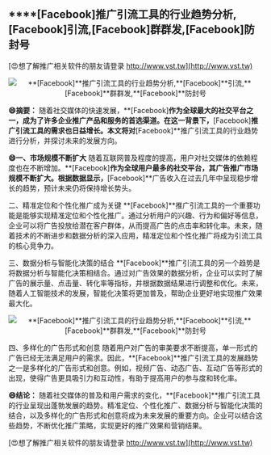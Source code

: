 ## ****[Facebook]**推广引流工具的行业趋势分析,**[Facebook]**引流,**[Facebook]**群群发,**[Facebook]**防封号**

[😍想了解推广相关软件的朋友请登录 http://www.vst.tw](http://www.vst.tw)

 <center><img src="https://vst.tw/MP4/tuiguang/png/4.png" alt="**[Facebook]**推广引流工具的行业趋势分析,**[Facebook]**引流,**[Facebook]**群群发,**[Facebook]**防封号"></center>

**😄摘要：**
随着社交媒体的快速发展，**[Facebook]**作为全球最大的社交平台之一，成为了许多企业推广产品和服务的首选渠道。在这一背景下，**[Facebook]**推广引流工具的需求也日益增长。本文将对**[Facebook]**推广引流工具的行业趋势进行分析，并探讨未来的发展方向。

**😄一、市场规模不断扩大**
随着互联网普及程度的提高，用户对社交媒体的依赖程度也在不断增加。**[Facebook]**作为全球用户最多的社交平台，其广告推广市场规模不断扩大。根据数据显示，**[Facebook]**广告收入在过去几年中呈现稳步增长的趋势，预计未来仍将保持增长势头。

二、精准定位和个性化推广成为关键
**[Facebook]**推广引流工具的一个重要功能是能够实现精准定位和个性化推广。通过分析用户的兴趣、行为和偏好等信息，企业可以将广告投放给潜在客户群体，从而提高广告的点击率和转化率。未来，随着技术的不断进步和数据分析的深入应用，精准定位和个性化推广将成为引流工具的核心竞争力。

三、数据分析与智能化决策的结合
**[Facebook]**推广引流工具的另一个趋势是将数据分析与智能化决策相结合。通过对广告效果的数据分析，企业可以实时了解广告的展示量、点击量、转化率等指标，并根据数据结果进行调整和优化。未来，随着人工智能技术的发展，智能化决策将更加普及，帮助企业更好地实现推广效果最大化。

 <center><img src="https://vst.tw/MP4/tuiguang/png/5.png" alt="**[Facebook]**推广引流工具的行业趋势分析,**[Facebook]**引流,**[Facebook]**群群发,**[Facebook]**防封号"></center>

四、多样化的广告形式和创意
随着用户对广告的审美要求不断提高，单一形式的广告已经无法满足用户的需求。因此，**[Facebook]**推广引流工具的发展趋势之一是多样化的广告形式和创意。例如，视频广告、动态广告、互动广告等形式的出现，使得广告更具吸引力和互动性，有助于提高用户的参与度和转化率。

**😄结论：**
随着社交媒体的普及和用户需求的变化，**[Facebook]**推广引流工具的行业呈现出蓬勃发展的趋势。精准定位、个性化推广、数据分析与智能化决策的结合，以及多样化的广告形式和创意将成为未来发展的重要方向。企业可以结合这些趋势，不断优化推广策略，实现更好的推广效果和营销结果。

[😍想了解推广相关软件的朋友请登录 http://www.vst.tw](http://www.vst.tw)



